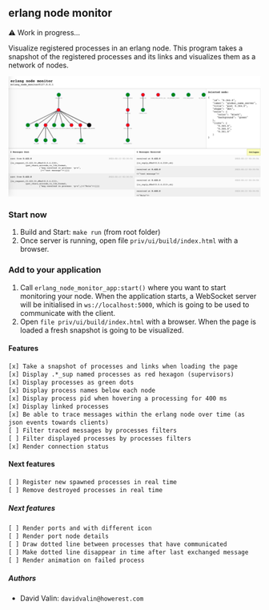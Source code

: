 ## erlang node monitor

:warning: Work in progress...

Visualize registered processes in an erlang node. This program takes a snapshot of the registered processes and its links and visualizes them as a network of nodes.

![UI Preview](https://github.com/howerest/erlang-node-monitor/raw/master/docs/erlang-node-monitor__screenshot.png)

### Start now

1. Build and Start: `make run` (from root folder)
2. Once server is running, open file `priv/ui/build/index.html` with a browser.

### Add to your application

1. Call `erlang_node_monitor_app:start()` where you want to start monitoring your node. When the application starts, a WebSocket server will be initialised in `ws://localhost:5000`, which is going to be used to communicate with the client.
2. Open `file priv/ui/build/index.html` with a browser. When the page is loaded a fresh snapshot is going to be visualized.

#### Features
```
[x] Take a snapshot of processes and links when loading the page
[x] Display .*_sup named processes as red hexagon (supervisors)
[x] Display processes as green dots
[x] Display process names below each node
[x] Display process pid when hovering a processing for 400 ms
[x] Display linked processes
[x] Be able to trace messages within the erlang node over time (as json events towards clients)
[ ] Filter traced messages by processes filters
[ ] Filter displayed processes by processes filters
[x] Render connection status

```
#### Next features
```
[ ] Register new spawned processes in real time
[ ] Remove destroyed processes in real time

```
##### Next features
```
[ ] Render ports and with different icon
[ ] Render port node details
[ ] Draw dotted line between processes that have communicated
[ ] Make dotted line disappear in time after last exchanged message
[ ] Render animation on failed process
```
##### Authors

- David Valin: `davidvalin@howerest.com`
